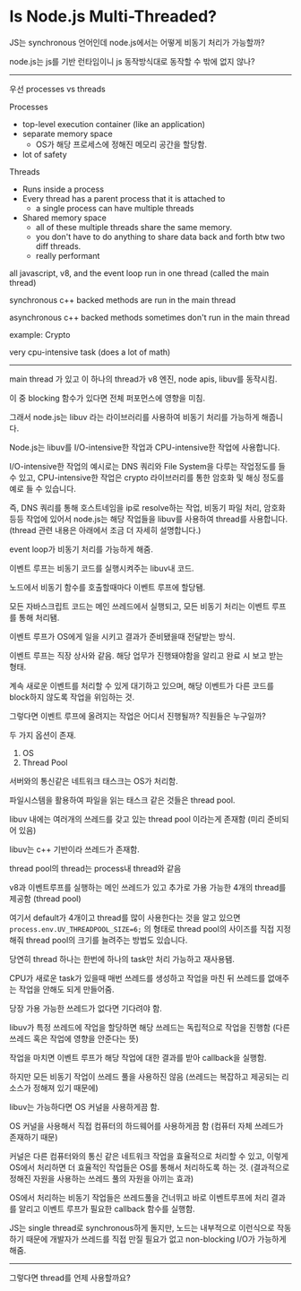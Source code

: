 # Is Node.js Multi-Threaded?

JS는 synchronous 언어인데 node.js에서는 어떻게 비동기 처리가 가능할까?

node.js는 js를 기반 런타임이니 js 동작방식대로 동작할 수 밖에 없지 않나?

---

우선 processes vs threads

Processes

- top-level execution container (like an application)
- separate memory space
  - OS가 해당 프로세스에 정해진 메모리 공간을 할당함.
- lot of safety

Threads

- Runs inside a process
- Every thread has a parent process that it is attached to
  - a single process can have multiple threads
- Shared memory space
  - all of these multiple threads share the same memory.
  - you don't have to do anything to share data back and forth btw two diff threads.
  - really performant

all javascript, v8, and the event loop run in one thread (called the main thread)

synchronous c++ backed methods are run in the main thread

asynchronous c++ backed methods sometimes don't run in the main thread

example: Crypto

very cpu-intensive task (does a lot of math)

---

main thread 가 있고 이 하나의 thread가 v8 엔진, node apis, libuv를 동작시킴.

이 중 blocking 함수가 있다면 전체 퍼포먼스에 영향을 미침.

그래서 node.js는 libuv 라는 라이브러리를 사용하여 비동기 처리를 가능하게 해줍니다.

Node.js는 libuv를 I/O-intensive한 작업과 CPU-intensive한 작업에 사용합니다.

I/O-intensive한 작업의 예시로는 DNS 쿼리와 File System을 다루는 작업정도를 들 수 있고, CPU-intensive한 작업은 crypto 라이브러리를 통한 암호화 및 해싱 정도를 예로 들 수 있습니다.

즉, DNS 쿼리를 통해 호스트네임을 ip로 resolve하는 작업, 비동기 파일 처리, 암호화 등등 작업에 있어서 node.js는 해당 작업들을 libuv를 사용하여 thread를 사용합니다. (thread 관련 내용은 아래에서 조금 더 자세히 설명합니다.)

event loop가 비동기 처리를 가능하게 해줌.

이벤트 루프는 비동기 코드를 실행시켜주는 libuv내 코드.

노드에서 비동기 함수를 호출할때마다 이벤트 루프에 할당됌.

모든 자바스크립트 코드는 메인 쓰레드에서 실행되고, 모든 비동기 처리는 이벤트 루프를 통해 처리됌.

이벤트 루프가 OS에게 일을 시키고 결과가 준비됐을때 전달받는 방식.

이벤트 루프는 직장 상사와 같음. 해당 업무가 진행돼야함을 알리고 완료 시 보고 받는 형태.

계속 새로운 이벤트를 처리할 수 있게 대기하고 있으며, 해당 이벤트가 다른 코드를 block하지 않도록 작업을 위임하는 것.

그렇다면 이벤트 루프에 올려지는 작업은 어디서 진행될까? 직원들은 누구일까?

두 가지 옵션이 존재.

1. OS
2. Thread Pool

서버와의 통신같은 네트워크 태스크는 OS가 처리함.

파일시스템을 활용하여 파일을 읽는 태스크 같은 것들은 thread pool.

libuv 내에는 여러개의 쓰레드를 갖고 있는 thread pool 이라는게 존재함 (미리 준비되어 있음)

libuv는 c++ 기반이라 쓰레드가 존재함.

thread pool의 thread는 process내 thread와 같음

v8과 이벤트루프를 실행하는 메인 쓰레드가 있고 추가로 가용 가능한 4개의 thread를 제공함 (thread pool)

여기서 default가 4개이고 thread를 많이 사용한다는 것을 알고 있으면 `process.env.UV_THREADPOOL_SIZE=6;` 의 형태로 thread pool의 사이즈를 직접 지정해줘 thread pool의 크기를 늘려주는 방법도 있습니다.

당연히 thread 하나는 한번에 하나의 task만 처리 가능하고 재사용됌.

CPU가 새로운 task가 있을때 매번 쓰레드를 생성하고 작업을 마친 뒤 쓰레드를 없애주는 작업을 안해도 되게 만들어줌.

당장 가용 가능한 쓰레드가 없다면 기다려야 함.

libuv가 특정 쓰레드에 작업을 할당하면 해당 쓰레드는 독립적으로 작업을 진행함 (다른 쓰레드 혹은 작업에 영향을 안준다는 뜻)

작업을 마치면 이벤트 루프가 해당 작업에 대한 결과를 받아 callback을 실행함.

하지만 모든 비동기 작업이 쓰레드 풀을 사용하진 않음 (쓰레드는 복잡하고 제공되는 리소스가 정해져 있기 때문에)

libuv는 가능하다면 OS 커널을 사용하게끔 함.

OS 커널을 사용해서 직접 컴퓨터의 하드웨어를 사용하게끔 함 (컴퓨터 자체 쓰레드가 존재하기 때문)

커널은 다른 컴퓨터와의 통신 같은 네트워크 작업을 효율적으로 처리할 수 있고, 이렇게 OS에서 처리하면 더 효율적인 작업들은 OS를 통해서 처리하도록 하는 것. (결과적으로 정해진 자원을 사용하는 쓰레드 풀의 자원을 아끼는 효과)

OS에서 처리하는 비동기 작업들은 쓰레드풀을 건너뛰고 바로 이벤트루프에 처리 결과를 알리고 이벤트 루프가 필요한 callback 함수를 실행함.

JS는 single thread로 synchronous하게 돌지만, 노드는 내부적으로 이런식으로 작동하기 때문에 개발자가 쓰레드를 직접 만질 필요가 없고 non-blocking I/O가 가능하게 해줌.

---

그렇다면 thread를 언제 사용할까요?
